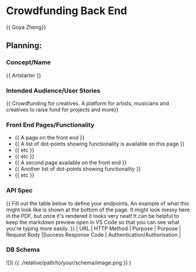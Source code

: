 # Crowdfunding Back End

{{ Goya Zheng}}

## Planning:

### Concept/Name

{{ Artstarter }}

### Intended Audience/User Stories

{{ Crowdfunding for creatives. A platform for artists, musicians and creatives to raise fund for projects and more}}

### Front End Pages/Functionality

- {{ A page on the front end }}
- {{ A list of dot-points showing functionality is available on this page }}
- {{ etc }}
- {{ etc }}
- {{ A second page available on the front end }}
- {{ Another list of dot-points showing functionality }}
- {{ etc }}

### API Spec

{{ Fill out the table below to define your endpoints. An example of what this might look like is shown at the bottom of the page. It might look messy here in the PDF, but once it's rendered it looks very neat! It can be helpful to keep the markdown preview open in VS Code so that you can see what you're typing more easily. }}
| URL | HTTP Method | Purpose | Purpose | Request Body |Success Response Code | Authentication/Authorisation |

### DB Schema

![]( {{ ./relative/path/to/your/schema/image.png }} )
